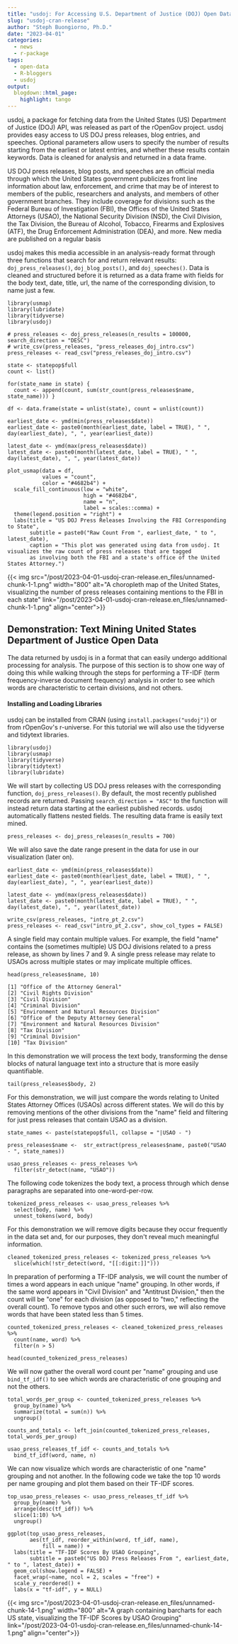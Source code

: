```yaml
---
title: "usdoj: For Accessing U.S. Department of Justice (DOJ) Open Data"
slug: "usdoj-cran-release"
author: "Steph Buongiorno, Ph.D."
date: "2023-04-01"
categories:
  - news
  - r-package
tags:
  - open-data
  - R-bloggers
  - usdoj
output:
  blogdown::html_page:
    highlight: tango
---
```


usdoj, a package for fetching data from the United States (US) Department of Justice (DOJ) API, was released as part of the rOpenGov project. usdoj provides easy access to US DOJ press releases, blog entries, and speeches. Optional parameters allow users to specify the number of results starting from the earliest or latest entries, and whether these results contain keywords. Data is cleaned for analysis and returned in a data frame.

US DOJ press releases, blog posts, and speeches are an official media through which the United States government publicizes front line information about law, enforcement, and crime that may be of interest to members of the public, researchers and analysts, and members of other government branches. They include coverage for divisions such as the Federal Bureau of Investigation (FBI), the Offices of the United States Attorneys (USAO), the National Security Division (NSD), the Civil Division, the Tax Division, the Bureau of Alcohol, Tobacco, Firearms and Explosives (ATF), the Drug Enforcement Administration (DEA), and more. New media are published on a regular basis 

usdoj makes this media accessible in an analysis-ready format through three functions that search for and return relevant results: `doj_press_releases()`, `doj_blog_posts()`, and `doj_speeches()`. Data is cleaned and structured before it is returned as a data frame with fields for the body text, date, title, url, the name of the corresponding division, to name just a few.

```{% highlight r %}
library(usmap)
library(lubridate)
library(tidyverse)
library(usdoj)

# press_releases <- doj_press_releases(n_results = 100000, search_direction = "DESC")
# write_csv(press_releases, "press_releases_doj_intro.csv")
press_releases <- read_csv("press_releases_doj_intro.csv")

state <- statepop$full
count <- list()

for(state_name in state) {
  count <- append(count, sum(str_count(press_releases$name, state_name))) }

df <- data.frame(state = unlist(state), count = unlist(count))

earliest_date <- ymd(min(press_releases$date))
earliest_date <- paste0(month(earliest_date, label = TRUE), " ", day(earliest_date), ", ", year(earliest_date))
  
latest_date <- ymd(max(press_releases$date))
latest_date <- paste0(month(latest_date, label = TRUE), " ", day(latest_date), ", ", year(latest_date))

plot_usmap(data = df, 
           values = "count", 
           color = "#4682b4") + 
  scale_fill_continuous(low = "white", 
                        high = "#4682b4", 
                        name = "n", 
                        label = scales::comma) + 
  theme(legend.position = "right") +
  labs(title = "US DOJ Press Releases Involving the FBI Corresponding to State", 
       subtitle = paste0("Raw Count From ", earliest_date, " to ", latest_date), 
       caption = "This plot was generated using data from usdoj. It visualizes the raw count of press releases that are tagged 
       as involving both the FBI and a state's office of the United States Attorney.") 
```

{{< img src="/post/2023-04-01-usdoj-cran-release.en_files/unnamed-chunk-1-1.png"
width="800"
alt="A choropleth map of the United States, visualizing the number of press releases containing mentions to the FBI in each state"
link="/post/2023-04-01-usdoj-cran-release.en_files/unnamed-chunk-1-1.png"
align="center">}}

## Demonstration: Text Mining United States Department of Justice Open Data
The data returned by usdoj is in a format that can easily undergo additional processing for analysis. The purpose of this section is to show one way of doing this while walking through the steps for performing a TF-IDF (term frequency-inverse document frequency) analysis in order to see which words are characteristic to certain divisions, and not others. 

#### Installing and Loading Libraries
usdoj can be installed from CRAN (using `install.packages("usdoj")`) or from rOpenGov's r-universe. For this tutorial we will also use the tidyverse and tidytext libraries. 

```{% highlight r %}
library(usdoj)
library(usmap)
library(tidyverse)
library(tidytext)
library(lubridate)
```

We will start by collecting US DOJ press releases with the corresponding function, `doj_press_releases()`. By default, the most recently published records are returned. Passing `search_direction = "ASC"` to the function will instead return data starting at the earliest published records. usdoj automatically flattens nested fields. The resulting data frame is easily text mined.

```{% highlight r %}
press_releases <- doj_press_releases(n_results = 700)
```

We will also save the date range present in the data for use in our visualization (later on).

```{% highlight r %}
earliest_date <- ymd(min(press_releases$date))
earliest_date <- paste0(month(earliest_date, label = TRUE), " ", day(earliest_date), ", ", year(earliest_date))
  
latest_date <- ymd(max(press_releases$date))
latest_date <- paste0(month(latest_date, label = TRUE), " ", day(latest_date), ", ", year(latest_date))
```

```{r, eval = FALSE, echo = FALSE, show_col_types = FALSE}
write_csv(press_releases, "intro_pt_2.csv")
press_releases <- read_csv("intro_pt_2.csv", show_col_types = FALSE)
```

A single field may contain multiple values. For example, the field "name" contains the (sometimes multiple) US DOJ divisions related to a press release, as shown by lines 7 and 9. A single press release may relate to USAOs across multiple states or may implicate multiple offices.

```{% highlight r %}
head(press_releases$name, 10)
```

```
[1] "Office of the Attorney General"            
[2] "Civil Rights Division"                     
[3] "Civil Division"                            
[4] "Criminal Division"                         
[5] "Environment and Natural Resources Division"
[6] "Office of the Deputy Attorney General"     
[7] "Environment and Natural Resources Division"
[8] "Tax Division"                              
[9] "Criminal Division"                         
[10] "Tax Division" 
```

In this demonstration we will process the text body, transforming the dense blocks of natural language text into a structure that is more easily quantifiable. 

```{% highlight r %}
tail(press_releases$body, 2)
```

For this demonstration, we will just compare the words relating to United States Attorney Offices (USAOs) across different states. We will do this by removing mentions of the other divisions from the "name" field and filtering for just press releases that contain USAO as a division.

```{% highlight r %}
state_names <- paste(statepop$full, collapse = "|USAO - ")

press_releases$name <-  str_extract(press_releases$name, paste0("USAO - ", state_names))

usao_press_releases <- press_releases %>%
  filter(str_detect(name, "USAO"))
```

The following code tokenizes the body text, a process through which dense paragraphs are separated into one-word-per-row.

```{% highlight r %}
tokenized_press_releases <- usao_press_releases %>%
  select(body, name) %>%
  unnest_tokens(word, body)
```

For this demonstration we will remove digits because they occur frequently in the data set and, for our purposes, they don't reveal much meaningful information.

```{% highlight r %}
cleaned_tokenized_press_releases <- tokenized_press_releases %>%
  slice(which(!str_detect(word, "[[:digit:]]")))
```

In preparation of performing a TF-IDF analysis, we will count the number of times a word appears in each unique "name" grouping. In other words, if the same word appears in "Civil Division" and "Antitrust Division," then the count will be "one" for each division (as opposed to "two," reflecting the overall count). To remove typos and other such errors, we will also remove words that have been stated less than 5 times. 

```{% highlight r %}
counted_tokenized_press_releases <- cleaned_tokenized_press_releases %>%
  count(name, word) %>%
  filter(n > 5)
```

```{% highlight r %}
head(counted_tokenized_press_releases)
```

We will now gather the overall word count per "name" grouping and use `bind_tf_idf()` to see which words are characteristic of one grouping and not the others. 

```{% highlight r %}
total_words_per_group <- counted_tokenized_press_releases %>% 
  group_by(name) %>% 
  summarize(total = sum(n)) %>%
  ungroup()

counts_and_totals <- left_join(counted_tokenized_press_releases, total_words_per_group)

usao_press_releases_tf_idf <- counts_and_totals %>%
  bind_tf_idf(word, name, n)
```

We can now visualize which words are characteristic of one "name" grouping and not another. In the following code we take the top 10 words per name grouping and plot them based on their TF-IDF scores.

```{% highlight r %}
top_usao_press_releases <- usao_press_releases_tf_idf %>%
  group_by(name) %>%
  arrange(desc(tf_idf)) %>%
  slice(1:10) %>%
  ungroup() 

ggplot(top_usao_press_releases,
       aes(tf_idf, reorder_within(word, tf_idf, name),
           fill = name)) +
  labs(title = "TF-IDF Scores By USAO Grouping",
       subtitle = paste0("US DOJ Press Releases From ", earliest_date, " to ", latest_date)) + 
  geom_col(show.legend = FALSE) +
  facet_wrap(~name, ncol = 2, scales = "free") +
  scale_y_reordered() + 
  labs(x = "tf-idf", y = NULL)
```

{{< img src="/post/2023-04-01-usdoj-cran-release.en_files/unnamed-chunk-14-1.png"
width="800"
alt="A graph containing barcharts for each US state, visualizing the TF-IDF Scores by USAO Grouping"
link="/post/2023-04-01-usdoj-cran-release.en_files/unnamed-chunk-14-1.png"
align="center">}}


